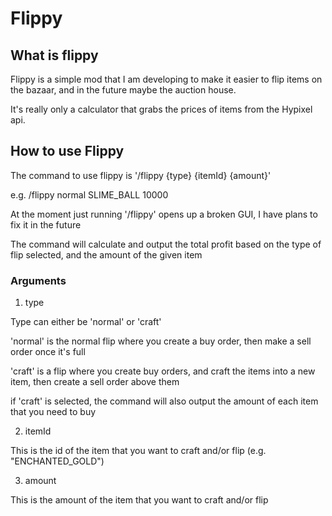 # Flippy
## What is flippy
Flippy is a simple mod that I am developing to make it easier to flip items on the bazaar, and in the future maybe the auction house.

It's really only a calculator that grabs the prices of items from the Hypixel api.
## How to use Flippy
The command to use flippy is '/flippy {type} {itemId} {amount}'

e.g. /flippy normal SLIME_BALL 10000

At the moment just running '/flippy' opens up a broken GUI, I have plans to fix it in the future

The command will calculate and output the total profit based on the type of flip selected, and the amount of the given item

### Arguments
1. type

Type can either be 'normal' or 'craft'

'normal' is the normal flip where you create a buy order, then make a sell order once it's full

'craft' is a flip where you create buy orders, and craft the items into a new item, then create a sell order above them

if 'craft' is selected, the command will also output the amount of each item that you need to buy

2. itemId

This is the id of the item that you want to craft and/or flip (e.g. "ENCHANTED_GOLD")

3. amount

This is the amount of the item that you want to craft and/or flip
